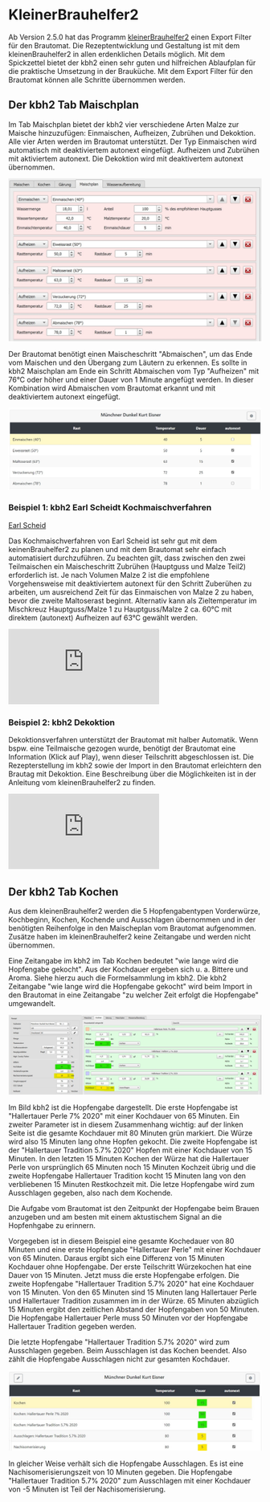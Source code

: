 # KleinerBrauhelfer2

Ab Version 2.5.0 hat das Programm [kleinerBrauhelfer2](https://kleiner-brauhelfer.de/) einen Export Filter für den Brautomat. Die Rezeptentwicklung und Gestaltung ist mit dem kleinenBrauhelfer2 in allen erdenklichen Details möglich. Mit dem Spickzettel bietet der kbh2 einen sehr guten und hilfreichen Ablaufplan für die praktische Umsetzung in der Brauküche. Mit dem Export Filter für den Brautomat können alle Schritte übernommen werden.

## Der kbh2 Tab Maischplan

Im Tab Maischplan bietet der kbh2 vier verschiedene Arten Malze zur Maische hinzuzufügen: Einmaischen, Aufheizen, Zubrühen und Dekoktion. Alle vier Arten werden im Brautomat unterstützt. Der Typ Einmaischen wird automatisch mit deaktiviertem autonext eingefügt. Aufheizen und Zubrühen mit aktiviertem autonext. Die Dekoktion wird mit deaktivertem autonext übernommen.

![Kochen](/docs/img/kbh2-maischplan.jpg)

 Der Brautomat benötigt einen Maischeschritt "Abmaischen", um das Ende vom Maischen und den Übergang zum Läutern zu erkennen. Es sollte in kbh2 Maischplan am Ende ein Schritt Abmaischen vom Typ "Aufheizen" mit 76°C oder höher und einer Dauer von 1 Minute angefügt werden. In dieser Kombination wird Abmaischen vom Brautomat erkannt und mit deaktiviertem autonext eingefügt.

![Kochen](/docs/img/kbh2-maischplan2.jpg)

### Beispiel 1: kbh2 Earl Scheidt Kochmaischverfahren

[Earl Scheid](http://hb-tauschboerse.bplaced.net/Neues_Maischverfahren.htm)

Das Kochmaischverfahren von Earl Scheid ist sehr gut mit dem keinenBrauhelfer2 zu planen und mit dem Brautomat sehr einfach automatisiert durchzuführen. Zu beachten gilt, dass zwischen den zwei Teilmaischen ein Maischeschritt Zubrühen (Hauptguss und Malze Teil2) erforderlich ist. Je nach Volumen Malze 2 ist die empfohlene Vorgehensweise mit deaktiviertem autonext für den Schritt Zuberühen zu arbeiten, um ausreichend Zeit für das Einmaischen von Malze 2 zu haben, bevor die zweite Maltoserast beginnt. Alternativ kann als Zieltemperatur im Mischkreuz Hauptguss/Malze 1 zu Hauptguss/Malze 2 ca. 60°C mit direktem (autonext) Aufheizen auf 63°C gewählt werden.

![Beispiel](https://kleiner-brauhelfer.de/docs/programmreiter/rezept/rezept-maischplan.html#variation-das-earlsche-kochmaischverfahren)

### Beispiel 2: kbh2 Dekoktion

Dekoktionsverfahren unterstützt der Brautomat mit halber Automatik. Wenn bspw. eine Teilmaische gezogen wurde, benötigt der Brautomat eine Information (Klick auf Play), wenn dieser Teilschritt abgeschlossen ist. Die Rezepterstellung im kbh2 sowie der Import in den Brautomat erleichtern den Brautag mit Dekoktion. Eine Beschreibung über die Möglichkeiten ist in der Anleitung vom kleinenBrauhelfer2 zu finden.

![Beispiel](https://kleiner-brauhelfer.de/docs/programmreiter/rezept/rezept-maischplan.html#die-dekoktion)

## Der kbh2 Tab Kochen

Aus dem kleinenBrauhelfer2 werden die 5 Hopfengabentypen Vorderwürze, Kochbeginn, Kochen, Kochende und Ausschlagen übernommen und in der benötigten Reihenfolge in den Maischeplan vom Brautomat aufgenommen. Zusätze haben im kleinenBrauhelfer2 keine Zeitangabe und werden nicht übernommen.

Eine Zeitangabe im kbh2 im Tab Kochen bedeutet "wie lange wird die Hopfengabe gekocht". Aus der Kochdauer ergeben sich u. a. Bittere und Aroma. Siehe hierzu auch die Formelsammlung im kbh2.
Die kbh2 Zeitangabe "wie lange wird die Hopfengabe gekocht" wird beim Import in den Brautomat in eine Zeitangabe "zu welcher Zeit erfolgt die Hopfengabe" umgewandelt.

![Kochen](/docs/img/hopfen.jpg)

Im Bild kbh2 ist die Hopfengabe dargestellt. Die erste Hopfengabe ist "Hallertauer Perle 7% 2020" mit einer Kochdauer von 65 Minuten. Ein zweiter Parameter ist in diesem Zusammenhang wichtig: auf der linken Seite ist die gesamte Kochdauer mit 80 Minuten grün markiert. Die Würze wird also 15 Minuten lang ohne Hopfen gekocht. Die zweite Hopfengabe ist der "Hallertauer Tradition 5.7% 2020" Hopfen mit einer Kochdauer von 15 Minuten. In den letzten 15 Minuten Kochen der Würze hat die Hallertauer Perle von ursprünglich 65 Minuten noch 15 Minuten Kochzeit übrig und die zweite Hopfengabe Hallertauer Tradition kocht 15 Minuten lang von den verbliebenen 15 Minuten Restkochzeit mit. Die letze Hopfengabe wird zum Ausschlagen gegeben, also nach dem Kochende.

Die Aufgabe vom Brautomat ist den Zeitpunkt der Hopfengabe beim Brauen anzugeben und am besten mit einem aktustischem Signal an die Hopfenhgabe zu erinnern.

Vorgegeben ist in diesem Beispiel eine gesamte Kochedauer von 80 Minuten und eine erste Hopfengabe "Hallertauer Perle" mit einer Kochdauer von 65 Minuten. Daraus ergibt sich eine Differenz von 15 Minuten Kochdauer ohne Hopfengabe. Der erste Teilschritt Würzekochen hat eine Dauer von 15 Minuten. Jetzt muss die erste Hopfengabe erfolgen. Die zweite Hopfengabe "Hallertauer Tradition 5.7% 2020" hat eine Kochdauer von 15 Minuten. Von den 65 Minuten sind 15 Minuten lang Hallertauer Perle und Hallertauer Tradition zusammen im in der Würze. 65 Minuten abzüglich 15 Minuten ergibt den zeitlichen Abstand der Hopfengaben von 50 Minuten. Die Hopfengabe Hallertauer Perle muss 50 Minuten vor der Hopfengabe Hallertauer Tradition gegeben werden.

Die letzte Hopfengabe "Hallertauer Tradition 5.7% 2020" wird zum Ausschlagen gegeben. Beim Ausschlagen ist das Kochen beendet. Also zählt die Hopfengabe Ausschlagen nicht zur gesamten Kochdauer.

![Kochen](/docs/img/hopfengaben.jpg)

In gleicher Weise verhält sich die Hopfengabe Ausschlagen. Es ist eine Nachisomerisierungszeit von 10 Minuten gegeben. Die Hopfengabe "Hallertauer Tradition 5.7% 2020" zum Ausschlagen mit einer Kochdauer von -5 Minuten ist Teil der Nachisomerisierung.
